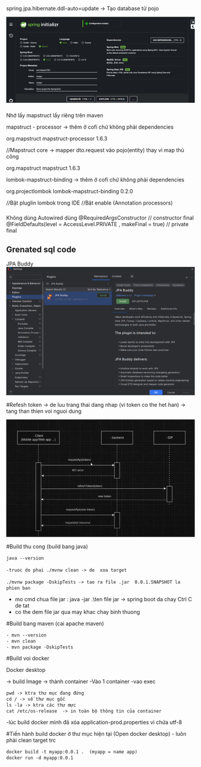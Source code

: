 ###
spring.jpa.hibernate.ddl-auto=update -> Tạo database từ pojo

![img.png](img.png)


###
Nhớ lấy mapstruct lấy riêng trên maven 

mapstruct - processor -> thêm ở cofi chứ không phải dependencies


<!-- https://mvnrepository.com/artifact/org.mapstruct/mapstruct-processor -->
<dependency>
    <groupId>org.mapstruct</groupId>
    <artifactId>mapstruct-processor</artifactId>
    <version>1.6.3</version>
</dependency>

//Mapstruct core -> mapper dto.request vào pojo(entity) thay vì map thủ công 

<!-- https://mvnrepository.com/artifact/org.mapstruct/mapstruct -->
<dependency>
    <groupId>org.mapstruct</groupId>
    <artifactId>mapstruct</artifactId>
    <version>1.6.3</version>
</dependency>

lombok-mapstruct-binding  -> thêm ở cofi chứ không phải dependencies

<!-- https://mvnrepository.com/artifact/org.projectlombok/lombok-mapstruct-binding -->
<dependency>
    <groupId>org.projectlombok</groupId>
    <artifactId>lombok-mapstruct-binding</artifactId>
    <version>0.2.0</version>
</dependency>

//Bật pluglin lombok trong IDE 
//Bật enable (Annotation processors)



### 
Không dùng Autowired dùng 
@RequiredArgsConstructor // constructor final
@FieldDefaults(level = AccessLevel.PRIVATE , makeFinal = true) // private final


<h2>Grenated sql code </h2> 

JPA Buddy 
![img_1.png](img_1.png)



#Refesh token -> de luu trang thai dang nhap (vi token co the het han) -> tang than thien voi nguoi dung

![img_2.png](img_2.png)



#Build thu cong (build bang java) 
```
java --version

-truoc do phai ./mvnw clean -> de  xoa target

./mvnw package -DskipTests -> tao ra file .jar  0.0.1.SNAPSHOT la phien ban

```
- mo cmd chua file jar :  java -jar .\ten file jar -> spring boot da chay Ctrl C de tat
- co the dem file jar qua may khac chay binh thuong

#Build bang maven (cai apache maven)

```
- mvn --version
- mvn clean
- mvn package -DskipTests
```


#Build voi docker


Docker desktop 


-> build Image -> thành container
-Vào 1 container
-vao exec 
```
pwd -> ktra thư mục đang đứng
cd / -> về thư mục gốc
ls -la -> ktra các thư mực 
cat /etc/os-release  -> in toàn bộ thông tin của container

```
-lúc build docker mình đã xóa application-prod.properties vì chứa utf-8 

#Tiến hành build docker ở thư mục hiện tại (Open docker desktop) - luôn phải clean target trc

```
docker build -t myapp:0.0.1 .  (myapp = name app)
docker run -d myapp:0.0.1
```
